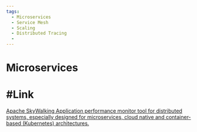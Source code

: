 ```yaml
---
tags:
  - Microservices
  - Service Mesh
  - Scaling
  - Distributed Tracing
  - 
---
```


# Microservices

# #Link

[Apache SkyWalking 
Application performance monitor tool for distributed systems, especially designed for microservices, cloud native and container-based (Kubernetes) architectures.](https://skywalking.apache.org/)
